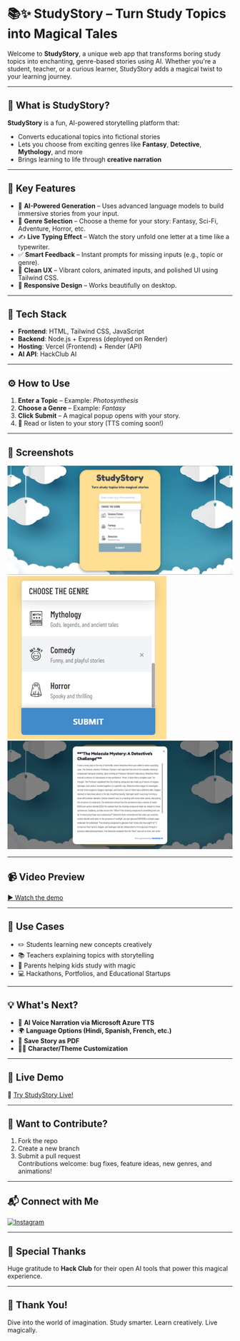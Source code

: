 # 📚✨ StudyStory – Turn Study Topics into Magical Tales

Welcome to **StudyStory**, a unique web app that transforms boring study topics into enchanting, genre-based stories using AI. Whether you're a student, teacher, or a curious learner, StudyStory adds a magical twist to your learning journey.

---

## 🌟 What is StudyStory?

**StudyStory** is a fun, AI-powered storytelling platform that:
- Converts educational topics into fictional stories
- Lets you choose from exciting genres like **Fantasy**, **Detective**, **Mythology**, and more
- Brings learning to life through **creative narration**

---

## 🧩 Key Features

- 🧠 **AI-Powered Generation** – Uses advanced language models to build immersive stories from your input.
- 🎨 **Genre Selection** – Choose a theme for your story: Fantasy, Sci-Fi, Adventure, Horror, etc.
- ✍️ **Live Typing Effect** – Watch the story unfold one letter at a time like a typewriter.
- ✅ **Smart Feedback** – Instant prompts for missing inputs (e.g., topic or genre).
- 💬 **Clean UX** – Vibrant colors, animated inputs, and polished UI using Tailwind CSS.
- 💚 **Responsive Design** – Works beautifully on desktop.

---

## 🧪 Tech Stack

- **Frontend**: HTML, Tailwind CSS, JavaScript
- **Backend**: Node.js + Express (deployed on Render)
- **Hosting**: Vercel (Frontend) + Render (API)
- **AI API**: HackClub AI

---

## ⚙️ How to Use

1. **Enter a Topic** – Example: *Photosynthesis*
2. **Choose a Genre** – Example: *Fantasy*
3. **Click Submit** – A magical popup opens with your story.
4. 📖 Read or listen to your story (TTS coming soon!)

---

## 📸 Screenshots

![Home Screen](frontend/assets/pic1.png)
![Genre Selector](frontend/assets/pic2.png)
![Popup Story](frontend/assets/pic3.png)

---

## 📹 Video Preview

[▶️ Watch the demo](https://drive.google.com/file/d/1o3yKyW95lHwSJiBPYvw2gk7SVYonrNPZ/view?usp=sharing)

---

## 🧠 Use Cases

- ✏️ Students learning new concepts creatively
- 📚 Teachers explaining topics with storytelling
- 🧙 Parents helping kids study with magic
- 💻 Hackathons, Portfolios, and Educational Startups
---

## 💡 What's Next?

- 📢 **AI Voice Narration via Microsoft Azure TTS**
- 🌍 **Language Options (Hindi, Spanish, French, etc.)**
- 🔖 **Save Story as PDF**
- 🧙‍♀️ **Character/Theme Customization**

---

## 🚀 Live Demo

🔗 [Try StudyStory Live!](https://study-story.vercel.app/)

---

## 🤝 Want to Contribute?

1. Fork the repo
2. Create a new branch
3. Submit a pull request  
Contributions welcome: bug fixes, feature ideas, new genres, and animations!  

---

## 📬 Connect with Me

[![Instagram](https://img.shields.io/badge/Instagram-@iamdev7601-%23E4405F?logo=instagram&logoColor=white)](https://instagram.com/iamdev7601)

---

## 🙌 Special Thanks

Huge gratitude to **Hack Club** for their open AI tools that power this magical experience.

---

## 🌟 Thank You!

Dive into the world of imagination.
Study smarter. Learn creatively. Live magically.
